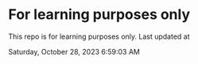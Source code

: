 # For learning purposes only
This repo is for learning purposes only.
Last updated at

Saturday, October 28, 2023 6:59:03 AM


